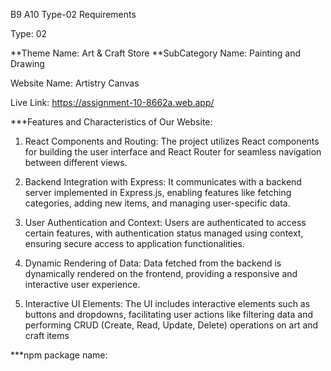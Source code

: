 

B9 A10 Type-02 Requirements

Type: 02

**Theme Name:  Art & Craft Store
**SubCategory Name: Painting and Drawing

Website Name:  Artistry Canvas

Live Link: https://assignment-10-8662a.web.app/


 ***Features and Characteristics of Our Website:

1. React Components and Routing: The project utilizes React components for building the user interface and React Router for seamless navigation between different views.

2. Backend Integration with Express: It communicates with a backend server implemented in Express.js, enabling features like fetching categories, adding new items, and managing user-specific data.

3. User Authentication and Context: Users are authenticated to access certain features, with authentication status managed using context, ensuring secure access to application functionalities.

4. Dynamic Rendering of Data: Data fetched from the backend is dynamically rendered on the frontend, providing a responsive and interactive user experience.

5. Interactive UI Elements: The UI includes interactive elements such as buttons and dropdowns, facilitating user actions like filtering data and performing CRUD (Create, Read, Update, Delete) operations on art and craft items



 ***npm package name:
 




